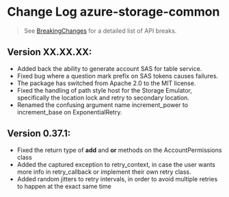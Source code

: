 # Change Log azure-storage-common

> See [BreakingChanges](BreakingChanges.md) for a detailed list of API breaks.

## Version XX.XX.XX:
- Added back the ability to generate account SAS for table service.
- Fixed bug where a question mark prefix on SAS tokens causes failures.
- The package has switched from Apache 2.0 to the MIT license.
- Fixed the handling of path style host for the Storage Emulator, specifically the location lock and retry to secondary location.
- Renamed the confusing argument name increment_power to increment_base on ExponentialRetry.

## Version 0.37.1:
- Fixed the return type of __add__ and __or__ methods on the AccountPermissions class
- Added the captured exception to retry_context, in case the user wants more info in retry_callback or implement their own retry class.
- Added random jitters to retry intervals, in order to avoid multiple retries to happen at the exact same time

